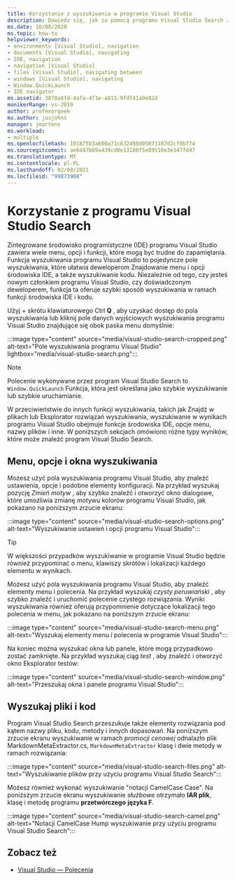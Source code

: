 ```yaml
---
title: Korzystanie z wyszukiwania w programie Visual Studio
description: Dowiedz się, jak za pomocą programu Visual Studio Search znaleźć ustawienia, menu i kod.
ms.date: 10/08/2020
ms.topic: how-to
helpviewer_keywords:
- environments [Visual Studio], navigation
- documents [Visual Studio], navigating
- IDE, navigation
- navigation [Visual Studio]
- files [Visual Studio], navigating between
- windows [Visual Studio], navigating
- Window.QuickLaunch
- IDE navigator
ms.assetid: 3870a8fd-4afa-4f1e-a811-9fdf41a9e82d
monikerRange: vs-2019
author: profexorgeek
ms.author: jusjohns
manager: jmartens
ms.workload:
- multiple
ms.openlocfilehash: 101875b3a600a71c832498d05073187d2cf0b774
ms.sourcegitcommit: ae6d47b09a439cd0e13180f5e89510e3e347fd47
ms.translationtype: MT
ms.contentlocale: pl-PL
ms.lasthandoff: 02/08/2021
ms.locfileid: "99873908"
---
```

# <a name="use-visual-studio-search"></a>Korzystanie z programu Visual Studio Search

Zintegrowane środowisko programistyczne (IDE) programu Visual Studio zawiera wiele menu, opcji i funkcji, które mogą być trudne do zapamiętania. Funkcja wyszukiwania programu Visual Studio to pojedyncze pole wyszukiwania, które ułatwia deweloperom Znajdowanie menu i opcji środowiska IDE, a także wyszukiwanie kodu. Niezależnie od tego, czy jesteś nowym członkiem programu Visual Studio, czy doświadczonym deweloperem, funkcja ta oferuje szybki sposób wyszukiwania w ramach funkcji środowiska IDE i kodu.

Użyj  + skrótu klawiaturowego Ctrl **Q** , aby uzyskać dostęp do pola wyszukiwania lub kliknij pole danych wyjściowych wyszukiwania programu Visual Studio znajdujące się obok paska menu domyślnie:

:::image type="content" source="media/visual-studio-search-cropped.png" alt-text="Pole wyszukiwania programu Visual Studio" lightbox="media/visual-studio-search.png":::

> [!NOTE]
> Polecenie wykonywane przez program Visual Studio Search to `Window.QuickLaunch` Funkcja, która jest określana jako szybkie wyszukiwanie lub szybkie uruchamianie.

W przeciwieństwie do innych funkcji wyszukiwania, takich jak Znajdź w plikach lub Eksplorator rozwiązań wyszukiwania, wyszukiwanie w wynikach programu Visual Studio obejmuje funkcje środowiska IDE, opcje menu, nazwy plików i inne. W poniższych sekcjach omówiono różne typy wyników, które może znaleźć program Visual Studio Search.

## <a name="search-menus-options-and-windows"></a>Menu, opcje i okna wyszukiwania

Możesz użyć pola wyszukiwania programu Visual Studio, aby znaleźć ustawienia, opcje i podobne elementy konfiguracji. Na przykład wyszukaj pozycję *Zmień motyw* , aby szybko znaleźć i otworzyć okno dialogowe, które umożliwia zmianę motywu kolorów programu Visual Studio, jak pokazano na poniższym zrzucie ekranu:

:::image type="content" source="media/visual-studio-search-options.png" alt-text="Wyszukiwanie ustawień i opcji programu Visual Studio":::

> [!TIP]
> W większości przypadków wyszukiwanie w programie Visual Studio będzie również przypominać o menu, klawiszy skrótów i lokalizacji każdego elementu w wynikach.

Możesz użyć pola wyszukiwania programu Visual Studio, aby znaleźć elementy menu i polecenia. Na przykład wyszukaj *czysty peruwiański* , aby szybko znaleźć i uruchomić polecenie czystego rozwiązania. Wyniki wyszukiwania również oferują przypomnienie dotyczące lokalizacji tego polecenia w menu, jak pokazano na poniższym zrzucie ekranu:

:::image type="content" source="media/visual-studio-search-menu.png" alt-text="Wyszukaj elementy menu i polecenia w programie Visual Studio":::

Na koniec można wyszukać okna lub panele, które mogą przypadkowo zostać zamknięte. Na przykład wyszukaj ciąg *test* , aby znaleźć i otworzyć okno Eksplorator testów:

:::image type="content" source="media/visual-studio-search-window.png" alt-text="Przeszukaj okna i panele programu Visual Studio":::

## <a name="search-files-and-code"></a>Wyszukaj pliki i kod

Program Visual Studio Search przeszukuje także elementy rozwiązania pod kątem nazwy pliku, kodu, metody i innych dopasowań. Na poniższym zrzucie ekranu wyszukiwanie w ramach *promocji cenowej* odnalazło plik MarkdownMetaExtractor.cs, `MarkdownMetaExtractor` klasę i dwie metody w ramach rozwiązania:

:::image type="content" source="media/visual-studio-search-files.png" alt-text="Wyszukiwanie plików przy użyciu programu Visual Studio Search":::

Możesz również wykonać wyszukiwanie "notacji CamelCase Case". Na poniższym zrzucie ekranu wyszukiwanie *służbowe* otrzymało **IAR plik**, klasę i metodę programu **przetwórczego** **języka F**.

:::image type="content" source="media/visual-studio-search-camel.png" alt-text="Notacji CamelCase Hump wyszukiwanie przy użyciu programu Visual Studio Search":::

## <a name="see-also"></a>Zobacz też

- [Visual Studio — Polecenia](reference/visual-studio-commands.md)
